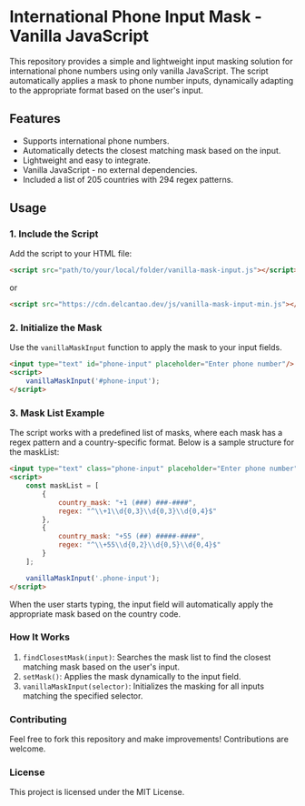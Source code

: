 # International Phone Input Mask - Vanilla JavaScript

This repository provides a simple and lightweight input masking solution for international phone numbers using only vanilla JavaScript. The script automatically applies a mask to phone number inputs, dynamically adapting to the appropriate format based on the user's input.

## Features

- Supports international phone numbers.
- Automatically detects the closest matching mask based on the input.
- Lightweight and easy to integrate.
- Vanilla JavaScript - no external dependencies.
- Included a list of 205 countries with 294 regex patterns. 

## Usage

### 1. Include the Script

Add the script to your HTML file:

```html
<script src="path/to/your/local/folder/vanilla-mask-input.js"></script>
```
or
```html
<script src="https://cdn.delcantao.dev/js/vanilla-mask-input-min.js"></script>
```


### 2. Initialize the Mask

Use the ``vanillaMaskInput`` function to apply the mask to your input fields.

```html
<input type="text" id="phone-input" placeholder="Enter phone number"/>
<script>
    vanillaMaskInput('#phone-input');
</script>
```

### 3. Mask List Example

The script works with a predefined list of masks, where each mask has a regex pattern and a country-specific format. Below is a sample structure for the maskList:

```html
<input type="text" class="phone-input" placeholder="Enter phone number">
<script>
    const maskList = [
        {
            country_mask: "+1 (###) ###-####",
            regex: "^\\+1\\d{0,3}\\d{0,3}\\d{0,4}$"
        },
        {
            country_mask: "+55 (##) #####-####",
            regex: "^\\+55\\d{0,2}\\d{0,5}\\d{0,4}$"
        }
    ];

    vanillaMaskInput('.phone-input');
</script>
```

When the user starts typing, the input field will automatically apply the appropriate mask based on the country code.

### How It Works
1. ```findClosestMask(input)```: Searches the mask list to find the closest matching mask based on the user's input.
2. ```setMask()```: Applies the mask dynamically to the input field.
3. ```vanillaMaskInput(selector)```: Initializes the masking for all inputs matching the specified selector.

### Contributing
Feel free to fork this repository and make improvements! Contributions are welcome.

### License
This project is licensed under the MIT License.







